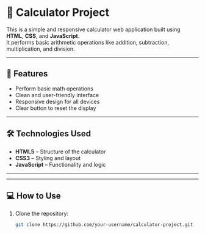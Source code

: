 # 🧮 Calculator Project

This is a simple and responsive calculator web application built using **HTML**, **CSS**, and **JavaScript**.  
It performs basic arithmetic operations like addition, subtraction, multiplication, and division.

---

## 🚀 Features
- Perform basic math operations
- Clean and user-friendly interface
- Responsive design for all devices
- Clear button to reset the display

---

## 🛠️ Technologies Used
- **HTML5** – Structure of the calculator  
- **CSS3** – Styling and layout  
- **JavaScript** – Functionality and logic

---


---

## 💻 How to Use
1. Clone the repository:
   ```bash
   git clone https://github.com/your-username/calculator-project.git
